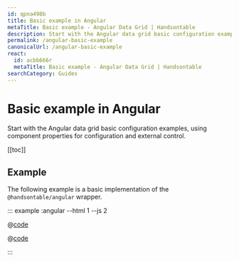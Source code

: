 ```yaml
---
id: qpna498b
title: Basic example in Angular
metaTitle: Basic example - Angular Data Grid | Handsontable
description: Start with the Angular data grid basic configuration examples, using component properties for configuration and external control.
permalink: /angular-basic-example
canonicalUrl: /angular-basic-example
react:
  id: acbb666r
  metaTitle: Basic example - Angular Data Grid | Handsontable
searchCategory: Guides
---
```


# Basic example in Angular

Start with the Angular data grid basic configuration examples, using component properties for configuration and external control.

[[toc]]

## Example

The following example is a basic implementation of the `@handsontable/angular` wrapper.

::: example :angular --html 1 --js 2

@[code](@/content/guides/integrate-with-angular/angular-simple-example/angular/example1.html)

@[code](@/content/guides/integrate-with-angular/angular-simple-example/angular/example1.js)

:::
